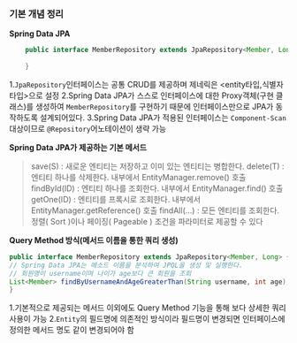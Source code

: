 ### 기본 개념 정리

**Spring Data JPA**
```java
    public interface MemberRepository extends JpaRepository<Member, Long> {
     
    }
```
1.`JpaRepository`인터페이스는 공통 CRUD를 제공하며 제네릭은 <entity타입,식별자 타입>으로 설정
2.Spring Data JPA가 스스로 인터페이스에 대한 Proxy객체(구현 클래스)를 생성하여 `MemberRepository`를 구현하기 때문에 인터페이스만으로 JPA가 동작하도록 설계되어있다.
3.Spring Data JPA가 적용된 인터페이스는 `Component-Scan` 대상이므로 `@Repository`어노테이션이 생략 가능

**Spring Data JPA가 제공하는 기본 메서드**
>save(S) : 새로운 엔티티는 저장하고 이미 있는 엔티티는 병합한다.
>delete(T) : 엔티티 하나를 삭제한다. 내부에서 EntityManager.remove() 호출
>findById(ID) : 엔티티 하나를 조회한다. 내부에서 EntityManager.find() 호출
>getOne(ID) : 엔티티를 프록시로 조회한다. 내부에서 EntityManager.getReference() 호출
>findAll(…) : 모든 엔티티를 조회한다. 정렬( Sort )이나 페이징( Pageable ) 조건을 파라미터로 제공할 수 있다

**Query Method 방식(메서드 이름을 통한 쿼리 생성)**
```java
public interface MemberRepository extends JpaRepository<Member, Long> {
// Spring Data JPA는 메소드 이름을 분석하여 JPQL을 생성 및 실행한다.
// 회원명이 username이며 나이가 age보다 큰 회원을 조회
List<Member> findByUsernameAndAgeGreaterThan(String username, int age);
}
```
1.기본적으로 제공되는 메서드 이외에도 Query Method 기능을 통해 보다 상세한 쿼리 사용이 가능
2.`Entity`의 필드명에 의존적인 방식이라 필드명이 변경되면 인터페이스에 정의한 메서드 명도 같이 변경되어야 함


